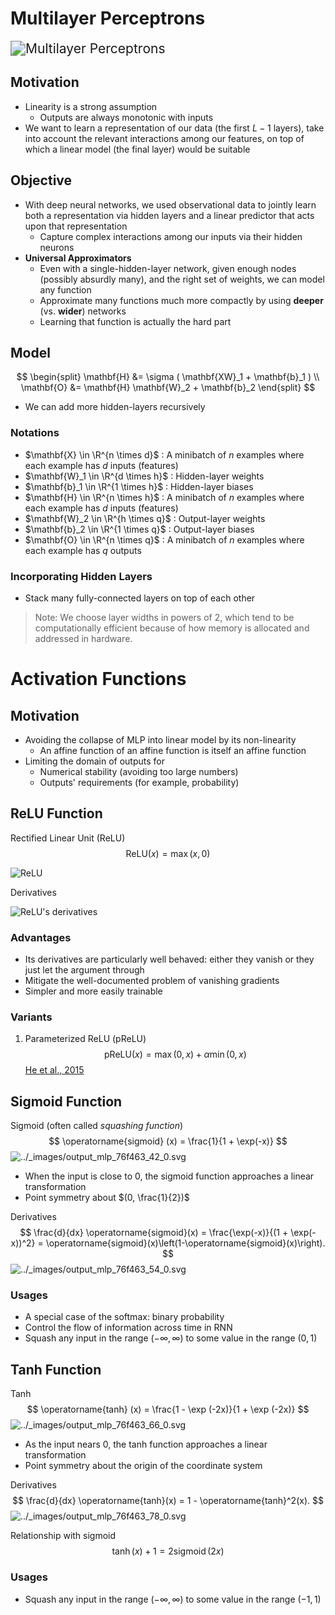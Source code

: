 # Multilayer Perceptrons

<img src=".\img\mlp.svg" alt="Multilayer Perceptrons" style="zoom:150%;" />



## Motivation

- Linearity is a strong assumption
  - Outputs are always monotonic with inputs
- We want to learn a representation of our data (the first $L-1$ layers), take into account the relevant interactions among our features, on top of which a linear model (the final layer) would be suitable



## Objective

- With deep neural networks, we used observational data to jointly learn both a representation via hidden layers and a linear predictor that acts upon that representation
  - Capture complex interactions among our inputs via their hidden neurons
- **Universal Approximators** 
  - Even with a single-hidden-layer network, given enough nodes (possibly absurdly many), and the right set of weights, we can model any function
  - Approximate many functions much more compactly by using **deeper** (vs. **wider**) networks
  - Learning that function is actually the hard part



## Model

$$
\begin{split}
\mathbf{H} &= \sigma ( \mathbf{XW}_1 + \mathbf{b}_1 )
\\
\mathbf{O} &= \mathbf{H} \mathbf{W}_2 + \mathbf{b}_2
\end{split}
$$

- We can add more hidden-layers recursively 

### Notations

- $\mathbf{X} \in \R^{n \times d}$  :  A minibatch of $n$ examples where each example has $d$ inputs (features) 
- $\mathbf{W}_1 \in \R^{d \times h}$  :  Hidden-layer weights 
- $\mathbf{b}_1 \in \R^{1 \times h}$  :  Hidden-layer biases 
- $\mathbf{H} \in \R^{n \times h}$  :  A minibatch of $n$ examples where each example has $d$ inputs (features) 
- $\mathbf{W}_2 \in \R^{h \times q}$  :  Output-layer weights 
- $\mathbf{b}_2 \in \R^{1 \times q}$  :  Output-layer biases 
- $\mathbf{O} \in \R^{n \times q}$  :  A minibatch of $n$ examples where each example has $q$ outputs 



### Incorporating Hidden Layers

- Stack many fully-connected layers on top of each other 

> Note: We choose layer widths in powers of 2, which tend to be computationally efficient because of how memory is allocated and addressed in hardware.





# Activation Functions



## Motivation

- Avoiding the collapse of MLP into linear model by its non-linearity
  - An affine function of an affine function is itself an affine function
- Limiting the domain of outputs for
  - Numerical stability (avoiding too large numbers)
  - Outputs' requirements (for example, probability)



## ReLU Function

Rectified Linear Unit (ReLU)
$$
\mathrm{ReLU}(x) = \max (x, 0)
$$

![ReLU](multilayer-perceptrons.assets\output_mlp_76f463_18_0.svg)

Derivatives

![ReLU's derivatives](multilayer-perceptrons.assets/output_mlp_76f463_30_0.svg)

### Advantages

- Its derivatives are particularly well behaved: either they vanish or they just let the argument through 
- Mitigate the well-documented problem of vanishing gradients 
- Simpler and more easily trainable 



### Variants

1. Parameterized ReLU (pReLU)
   $$
   \mathrm{pReLU} (x) = \max (0, x) + \alpha \min (0, x)
   $$
   [He et al., 2015](https://d2l.ai/chapter_references/zreferences.html#he-zhang-ren-ea-2015) 



## Sigmoid Function

Sigmoid (often called *squashing function*)
$$
\operatorname{sigmoid} (x) = \frac{1}{1 + \exp(-x)}
$$
![../_images/output_mlp_76f463_42_0.svg](multilayer-perceptrons.assets/output_mlp_76f463_42_0.svg)

- When the input is close to 0, the sigmoid function approaches a linear transformation 
- Point symmetry about $(0, \frac{1}{2})$ 

Derivatives 
$$
\frac{d}{dx} \operatorname{sigmoid}(x) = \frac{\exp(-x)}{(1 + \exp(-x))^2} = \operatorname{sigmoid}(x)\left(1-\operatorname{sigmoid}(x)\right).
$$
![../_images/output_mlp_76f463_54_0.svg](multilayer-perceptrons.assets/output_mlp_76f463_54_0.svg)



### Usages

- A special case of the softmax: binary probability
- Control the flow of information across time in RNN 
- Squash any input in the range $(-\infty, \infty)$ to some value in the range $(0, 1)$ 



## Tanh Function

Tanh
$$
\operatorname{tanh} (x) = \frac{1 - \exp (-2x)}{1 + \exp (-2x)}
$$
![../_images/output_mlp_76f463_66_0.svg](multilayer-perceptrons.assets/output_mlp_76f463_66_0.svg)

- As the input nears 0, the tanh function approaches a linear transformation
- Point symmetry about the origin of the coordinate system

Derivatives
$$
\frac{d}{dx} \operatorname{tanh}(x) = 1 - \operatorname{tanh}^2(x).
$$
![../_images/output_mlp_76f463_78_0.svg](multilayer-perceptrons.assets/output_mlp_76f463_78_0.svg)

Relationship with sigmoid
$$
\tanh (x) + 1 = 2 \operatorname{sigmoid} (2x)
$$


### Usages

- Squash any input in the range $(-\infty, \infty)$ to some value in the range $(-1, 1)$ 

